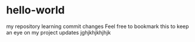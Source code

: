# hello-world
my repository
learning commit changes
Feel free to bookmark this to keep an eye on my project updates
jghjkhjkhjhjk
